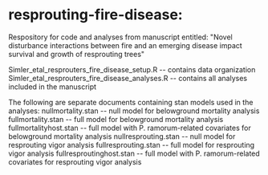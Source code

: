 # resprouting-fire-disease: 
Respository for code and analyses from manuscript entitled: "Novel disturbance interactions between fire and an emerging disease impact survival and growth of resprouting trees"

Simler_etal_resprouters_fire_disease_setup.R -- contains data organization
Simler_etal_resprouters_fire_disease_analyses.R -- contains all analyses included in the manuscript

The following are separate documents containing stan models used in the analyses:
nullmortality.stan -- null model for belowground mortality analysis
fullmortality.stan -- full model for belowground mortality analysis
fullmortalityhost.stan -- full model with P. ramorum-related covariates for belowground mortality analysis
nullresprouting.stan -- null model for resprouting vigor analysis
fullresprouting.stan -- full model for resprouting vigor analysis
fullresproutinghost.stan -- full model with P. ramorum-related covariates for resprouting vigor analysis




